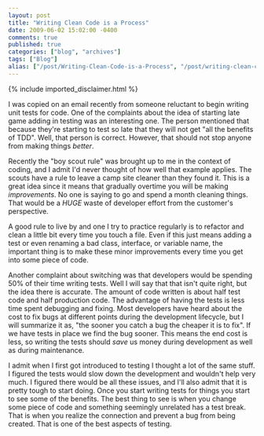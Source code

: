 ```yaml
---
layout: post
title: "Writing Clean Code is a Process"
date: 2009-06-02 15:02:00 -0400
comments: true
published: true
categories: ["blog", "archives"]
tags: ["Blog"]
alias: ["/post/Writing-Clean-Code-is-a-Process", "/post/writing-clean-code-is-a-process"]
---
```

<!-- more -->
{% include imported_disclaimer.html %}
<p>I was copied on an email recently from someone reluctant to begin writing unit tests for code. One of the complaints about the idea of starting late game adding in testing was an interesting one. The person mentioned that because they're starting to test so late that they will not get "all the benefits of TDD". Well, that person is correct. However, that should not stop anyone from making things <em>better</em>.</p>
<p>Recently the "boy scout rule" was brought up to me in the context of coding, and I admit I'd never thought of how well that example applies. The scouts have a rule to leave a camp site cleaner than they found it. This is a great idea since it means that gradually overtime you will be making <em>improvements</em>. No one is saying to go and spend a month cleaning things. That would be a <em>HUGE</em> waste of developer effort from the customer's perspective.</p>
<p>A good rule to live by and one I try to practice regularly is to refactor and clean a little bit every time you touch a file. Even if this just means adding a test or even renaming a bad class, interface, or variable name, the important thing is to make these minor improvements every time you get into some piece of code.</p>
<p>Another complaint about switching was that developers would be spending 50% of their time writing tests. Well I will say that that isn't quite right, but the idea there is accurate. The amount of code written is about half test code and half production code. The advantage of having the tests is less time spent debugging and fixing. Most developers have heard about the cost to fix bugs at different points during the development lifecycle, but I will summarize it as, "the sooner you catch a bug the cheaper it is to fix". If we have tests in place we find the bug sooner. This means the end cost is less, so writing the tests should <em>save</em> us money during development as well as during maintenance.</p>
<p>I admit when I first got introduced to testing I thought a lot of the same stuff. I figured the tests would slow down the development and wouldn't help very much. I figured there would be all these issues, and I'll also admit that it is pretty tough to start doing. Once you start writing tests for things you start to see some of the benefits. The best thing to see is when you change some piece of code and something seemingly unrelated has a test break. That is when you realize the connection and prevent a bug from being created. That is one of the best aspects of testing.</p>
